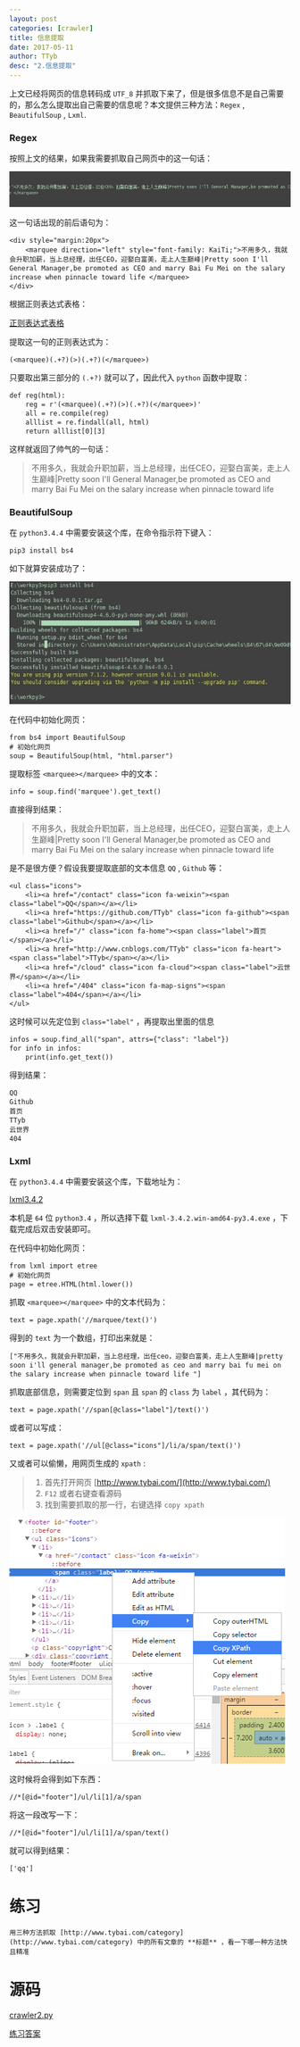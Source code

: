 ```yaml
---
layout: post
categories: [crawler]
title: 信息提取
date: 2017-05-11
author: TTyb
desc: "2.信息提取"
---
```


上文已经将网页的信息转码成 `UTF_8` 并抓取下来了，但是很多信息不是自己需要的，那么怎么提取出自己需要的信息呢？本文提供三种方法：`Regex` , `BeautifulSoup` , `Lxml`.

### Regex

按照上文的结果，如果我需要抓取自己网页中的这一句话：

<img  src="/img/crawler2/result1.jpg"/>

这一句话出现的前后语句为：

```
<div style="margin:20px">
	<marquee direction="left" style="font-family: KaiTi;">不用多久，我就会升职加薪，当上总经理，出任CEO，迎娶白富美，走上人生巅峰|Pretty soon I'll General Manager,be promoted as CEO and marry Bai Fu Mei on the salary increase when pinnacle toward life </marquee>
</div>
```

根据正则表达式表格：

<a href="/code/crawler2/result2.png" target="_blank">正则表达式表格</a>

提取这一句的正则表达式为：

```
(<marquee)(.+?)(>)(.+?)(</marquee>)
```

只要取出第三部分的 `(.+?)` 就可以了，因此代入 `python` 函数中提取：

```
def reg(html):
    reg = r'(<marquee)(.+?)(>)(.+?)(</marquee>)'
    all = re.compile(reg)
    alllist = re.findall(all, html)
    return alllist[0][3]
```

这样就返回了帅气的一句话：

> 不用多久，我就会升职加薪，当上总经理，出任CEO，迎娶白富美，走上人生巅峰|Pretty soon I'll General Manager,be promoted as CEO and marry Bai Fu Mei on the salary increase when pinnacle toward life

### BeautifulSoup

在 `python3.4.4` 中需要安装这个库，在命令指示符下键入：

```
pip3 install bs4
```

如下就算安装成功了：

<img  src="/img/crawler2/result3.jpg"/>

在代码中初始化网页：

```
from bs4 import BeautifulSoup
# 初始化网页
soup = BeautifulSoup(html, "html.parser")
```

提取标签 `<marquee></marquee>` 中的文本：

```
info = soup.find('marquee').get_text()
```

直接得到结果：

> 不用多久，我就会升职加薪，当上总经理，出任CEO，迎娶白富美，走上人生巅峰|Pretty soon I'll General Manager,be promoted as CEO and marry Bai Fu Mei on the salary increase when pinnacle toward life

是不是很方便？假设我要提取底部的文本信息 `QQ` , `Github` 等：

```
<ul class="icons">
	<li><a href="/contact" class="icon fa-weixin"><span class="label">QQ</span></a></li>
	<li><a href="https://github.com/TTyb" class="icon fa-github"><span class="label">Github</span></a></li>
	<li><a href="/" class="icon fa-home"><span class="label">首页</span></a></li>
	<li><a href="http://www.cnblogs.com/TTyb" class="icon fa-heart"><span class="label">TTyb</span></a></li>
	<li><a href="/cloud" class="icon fa-cloud"><span class="label">云世界</span></a></li>
	<li><a href="/404" class="icon fa-map-signs"><span class="label">404</span></a></li>
</ul>
```

这时候可以先定位到 `class="label"` ，再提取出里面的信息

```
infos = soup.find_all("span", attrs={"class": "label"})
for info in infos:
    print(info.get_text())
```

得到结果：

```
QQ
Github
首页
TTyb
云世界
404
```

### Lxml

在 `python3.4.4` 中需要安装这个库，下载地址为：

[lxml3.4.2](https://pypi.python.org/pypi/lxml/3.4.2)

本机是 `64` 位 `python3.4` ，所以选择下载 `lxml-3.4.2.win-amd64-py3.4.exe` ，下载完成后双击安装即可。

在代码中初始化网页：

```
from lxml import etree
# 初始化网页
page = etree.HTML(html.lower())
```

抓取 `<marquee></marquee>` 中的文本代码为：

```
text = page.xpath('//marquee/text()')
```

得到的 `text` 为一个数组，打印出来就是：

```
["不用多久，我就会升职加薪，当上总经理，出任ceo，迎娶白富美，走上人生巅峰|pretty soon i'll general manager,be promoted as ceo and marry bai fu mei on the salary increase when pinnacle toward life "]
```

抓取底部信息，则需要定位到 `span` 且 `span` 的 `class` 为 `label` ，其代码为：

```
text = page.xpath('//span[@class="label"]/text()')
```

或者可以写成：

```
text = page.xpath('//ul[@class="icons"]/li/a/span/text()')
```

又或者可以偷懒，用网页生成的 `xpath` :

>1. 首先打开网页 [http://www.tybai.com/](http://www.tybai.com/)
>2. `F12` 或者右键查看源码
>3. 找到需要抓取的那一行，右键选择 `copy xpath`

<img  src="/img/crawler2/result4.png"/>

这时候将会得到如下东西：

```
//*[@id="footer"]/ul/li[1]/a/span
```

将这一段改写一下：

```
//*[@id="footer"]/ul/li[1]/a/span/text()
```

就可以得到结果：

```
['qq']
```

# 练习

```
用三种方法抓取 [http://www.tybai.com/category](http://www.tybai.com/category) 中的所有文章的 **标题** ，看一下哪一种方法快且精准
```

# 源码

<a href="/code/crawler2/crawler2.py" target="_blank">crawler2.py</a>

<a href="/code/crawler2/answer.py" target="_blank">练习答案</a>
